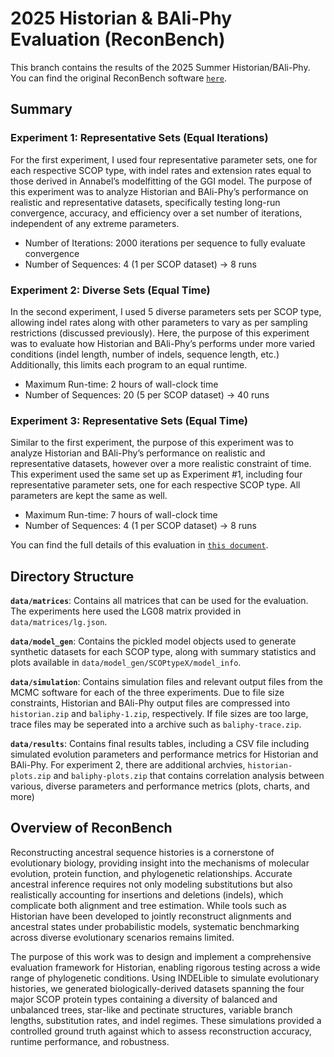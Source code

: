 # 2025 Historian & BAli-Phy Evaluation (ReconBench)
This branch contains the results of the 2025 Summer Historian/BAli-Phy. You can find the original ReconBench software [`here`](https://github.com/blizzard-labs/phylo-mcmc-evaluation/tree/2025-summer-evaluation).

## Summary

### Experiment 1: Representative Sets (Equal Iterations)
For the first experiment, I used four representative parameter sets, one for each respective SCOP type, with indel rates and extension rates equal to those derived in Annabel’s modelfitting of the GGI model. The purpose of this experiment was to analyze Historian and BAli-Phy’s performance on realistic and representative datasets, specifically testing long-run convergence, accuracy, and efficiency over a set number of iterations, independent of any extreme parameters.
* Number of Iterations: 2000 iterations per sequence to fully evaluate convergence
* Number of Sequences: 4 (1 per SCOP dataset) → 8 runs
### Experiment 2: Diverse Sets (Equal Time)
In the second experiment, I used 5 diverse parameters sets per SCOP type, allowing indel rates along with other parameters to vary as per sampling restrictions (discussed previously). Here, the purpose of this experiment was to evaluate how Historian and BAli-Phy’s performs under more varied conditions (indel length, number of indels, sequence length, etc.) Additionally, this limits each program to an equal runtime.
* Maximum Run-time: 2 hours of wall-clock time 
* Number of Sequences: 20 (5 per SCOP dataset) → 40 runs
### Experiment 3: Representative Sets (Equal Time)
Similar to the first experiment, the purpose of this experiment was to analyze Historian and BAli-Phy’s performance on realistic and representative datasets, however over a more realistic constraint of time. This experiment used the same set up as Experiment #1, including four representative parameter sets, one for each respective SCOP type. All parameters are kept the same as well.
* Maximum Run-time: 7 hours of wall-clock time
* Number of Sequences: 4 (1 per SCOP dataset) → 8 runs 

You can find the full details of this evaluation in [`this document`](https://docs.google.com/document/d/1fC3UFOoWkuVDuJioU_jt4Lg4zIOlZc2OwekApCNZfwo/preview).

## Directory Structure

**`data/matrices`**: Contains all matrices that can be used for the evaluation. The experiments here used the LG08 matrix provided in `data/matrices/lg.json`.

**`data/model_gen`**: Contains the pickled model objects used to generate synthetic datasets for each SCOP type, along with summary statistics and plots available in `data/model_gen/SCOPtypeX/model_info`.

**`data/simulation`**: Contains simulation files and relevant output files from the MCMC software for each of the three experiments. Due to file size constraints, Historian and BAli-Phy output files are compressed into `historian.zip` and `baliphy-1.zip`, respectively. If file sizes are too large, trace files may be seperated into a archive such as `baliphy-trace.zip`.

**`data/results`**: Contains final results tables, including a CSV file including simulated evolution parameters and performance metrics for Historian and BAli-Phy. For experiment 2, there are additional archvies, `historian-plots.zip` and `baliphy-plots.zip` that contains correlation analysis between various, diverse parameters and performance metrics (plots, charts, and more)

## Overview of ReconBench
Reconstructing ancestral sequence histories is a cornerstone of evolutionary biology, providing insight into the mechanisms of molecular evolution, protein function, and phylogenetic relationships. Accurate ancestral inference requires not only modeling substitutions but also realistically accounting for insertions and deletions (indels), which complicate both alignment and tree estimation. While tools such as Historian have been developed to jointly reconstruct alignments and ancestral states under probabilistic models, systematic benchmarking across diverse evolutionary scenarios remains limited.  

The purpose of this work was to design and implement a comprehensive evaluation framework for Historian, enabling rigorous testing across a wide range of phylogenetic conditions. Using INDELible to simulate evolutionary histories, we generated biologically-derived datasets spanning the four major SCOP protein types containing a diversity of balanced and unbalanced trees, star-like and pectinate structures, variable branch lengths, substitution rates, and indel regimes. These simulations provided a controlled ground truth against which to assess reconstruction accuracy, runtime performance, and robustness.  

